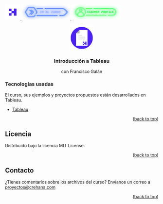 <div id="top">
  <a href="https://www.crehana.com">
    <img src="images/logo.png" alt="Logo" width="50" height="50">
  </a>
  <a href="https://www.crehana.com/clases/v2/16432/detalle/">
    <img src="images/curso.png" alt="Logo" width="160" height="50">
  </a>
  <a href="https://mx.linkedin.com/in/francisco-galan/">
    <img src="images/teacher.png" alt="Logo" width="160" height="50">
  </a>
</div>

<!-- PROJECT LOGO -->
<br />
<div align="center">
  <a href="https://github.com/crehana-studentxp/react_fundamentos-dulcinea_pena">
    <img src="images/project.png" alt="Logo" width="80" height="80">
  </a>

  <h3 align="center">Introducción a Tableau</h3>
  <p align="center">con Francisco Galán</h3> 
</div>

### Tecnologías usadas

El curso, sus ejemplos y proyectos propuestos están desarrollados en Tableau.

* [Tableau](https://www.tableau.com/trial/download-tableau)

<p align="right">(<a href="#top">back to top</a>)</p>

<!-- LICENSE -->
## Licencia

Distribuido bajo la licencia MIT License. 

<p align="right">(<a href="#top">back to top</a>)</p>

<!-- CONTACT -->
## Contacto

¿Tienes comentarios sobre los archivos del curso? Envíanos un correo a proyectos@crehana.com

<p align="right">(<a href="#top">back to top</a>)</p>
